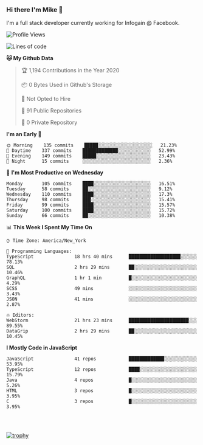 ### Hi there I'm Mike 👋
I'm a full stack developer currently working for Infogain @ Facebook.

<!--START_SECTION:waka-->
![Profile Views](http://img.shields.io/badge/Profile%20Views-2-blue)

![Lines of code](https://img.shields.io/badge/From%20Hello%20World%20I%27ve%20Written-7.1%20million%20lines%20of%20code-blue)

**🐱 My Github Data** 

> 🏆 1,194 Contributions in the Year 2020
 > 
> 📦 0 Bytes Used in Github's Storage 
 > 
> 🚫 Not Opted to Hire
 > 
> 📜 91 Public Repositories
 > 
> 🔑 0 Private Repository 
 > 
**I'm an Early 🐤** 

```text
🌞 Morning    135 commits    █████░░░░░░░░░░░░░░░░░░░░   21.23% 
🌆 Daytime    337 commits    █████████████░░░░░░░░░░░░   52.99% 
🌃 Evening    149 commits    █████░░░░░░░░░░░░░░░░░░░░   23.43% 
🌙 Night      15 commits     ░░░░░░░░░░░░░░░░░░░░░░░░░   2.36%

```
📅 **I'm Most Productive on Wednesday** 

```text
Monday       105 commits    ████░░░░░░░░░░░░░░░░░░░░░   16.51% 
Tuesday      58 commits     ██░░░░░░░░░░░░░░░░░░░░░░░   9.12% 
Wednesday    110 commits    ████░░░░░░░░░░░░░░░░░░░░░   17.3% 
Thursday     98 commits     ███░░░░░░░░░░░░░░░░░░░░░░   15.41% 
Friday       99 commits     ████░░░░░░░░░░░░░░░░░░░░░   15.57% 
Saturday     100 commits    ████░░░░░░░░░░░░░░░░░░░░░   15.72% 
Sunday       66 commits     ██░░░░░░░░░░░░░░░░░░░░░░░   10.38%

```


📊 **This Week I Spent My Time On** 

```text
⌚︎ Time Zone: America/New_York

💬 Programming Languages: 
TypeScript               18 hrs 40 mins      ███████████████████░░░░░░   78.13% 
SQL                      2 hrs 29 mins       ██░░░░░░░░░░░░░░░░░░░░░░░   10.46% 
GraphQL                  1 hr 1 min          █░░░░░░░░░░░░░░░░░░░░░░░░   4.29% 
SCSS                     49 mins             ░░░░░░░░░░░░░░░░░░░░░░░░░   3.43% 
JSON                     41 mins             ░░░░░░░░░░░░░░░░░░░░░░░░░   2.87%

🔥 Editors: 
WebStorm                 21 hrs 23 mins      ██████████████████████░░░   89.55% 
DataGrip                 2 hrs 29 mins       ██░░░░░░░░░░░░░░░░░░░░░░░   10.45%

```

**I Mostly Code in JavaScript** 

```text
JavaScript               41 repos            █████████████░░░░░░░░░░░░   53.95% 
TypeScript               12 repos            ████░░░░░░░░░░░░░░░░░░░░░   15.79% 
Java                     4 repos             █░░░░░░░░░░░░░░░░░░░░░░░░   5.26% 
HTML                     3 repos             █░░░░░░░░░░░░░░░░░░░░░░░░   3.95% 
C                        3 repos             █░░░░░░░░░░░░░░░░░░░░░░░░   3.95%

```



<!--END_SECTION:waka-->

##### &nbsp;
[![trophy](https://github-profile-trophy.vercel.app/?username=uptonm&theme=dracula)](https://github.com/ryo-ma/github-profile-trophy)
